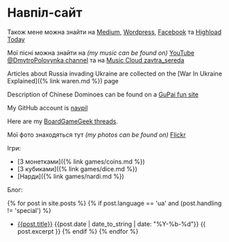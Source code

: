 # Навпіл-сайт

Також мене можна знайти на [Medium](https://medium.com/@navpil), 
[Wordpress](https://navpil.wordpress.com/), 
[Facebook](https://www.facebook.com/dmytro.polovynka) 
та [Highload Today](https://highload.today/uk/author/dmytro-polovynka/)

Мої пісні можна знайти на _(my music can be found on)_ [YouTube @DmytroPolovynka channel](https://www.youtube.com/@dmytropolovynka)
та на [Music Cloud zavtra_sereda](https://soundcloud.com/zavtra_sereda)

Articles about Russia invading Ukraine are collected on the [War In Ukraine Explained]({% link waren.md %}) page

Description of Chinese Dominoes can be found on a [GuPai fun site](https://gupai.wordpress.com/)

My GitHub account is [navpil](https://github.com/navpil)

Here are my [BoardGameGeek threads](https://boardgamegeek.com/threads/user/1391611?parenttype=boardgame).

Мої фото знаходяться тут _(my photos can be found on)_ [Flickr](https://www.flickr.com/photos/198108909@N05/)

Ігри:

 - [З монетками]({% link games/coins.md %})
 - [З кубиками]({% link games/dice.md %})
 - [Нарди]({% link games/nardi.md %})

Блог:

{% for post in site.posts %}
  {% if post.language == 'ua' and (post.handling != 'special') %}
  - [{{post.title}}]({{post.url}}) {{post.date | date_to_string | date: "%Y-%b-%d"}}
    {{ post.excerpt }}
  {% endif %} 
{% endfor %}


